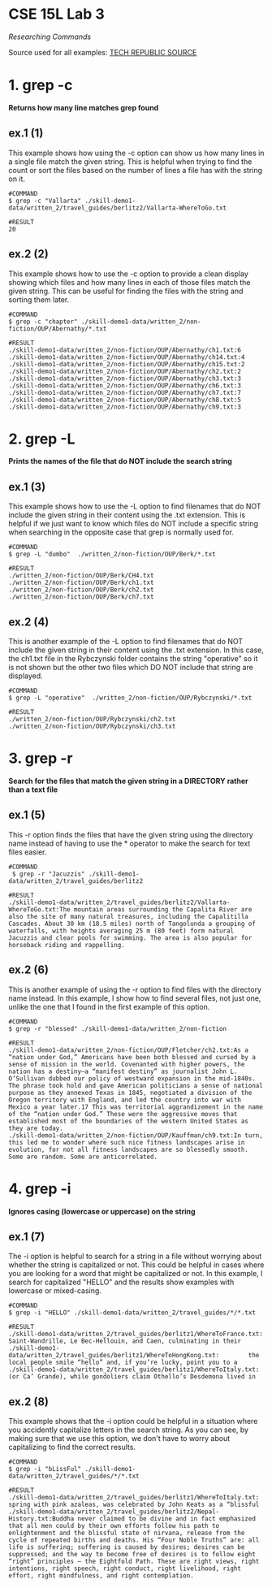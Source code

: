 # CSE 15L Lab 3

*Researching Commands*

Source used for all examples: [TECH REPUBLIC SOURCE](https://www.techrepublic.com/article/10-ways-to-use-grep-to-search-files-in-linux/)

# 1. grep -c
**Returns how many line matches grep found**

## ex.1 (1)
This example shows how using the -c option can show us how many lines in a single file match the given string. This is helpful when trying to find the count or sort the files based on the number of lines a file has with the string on it. 
```
#COMMAND
$ grep -c "Vallarta" ./skill-demo1-data/written_2/travel_guides/berlitz2/Vallarta-WhereToGo.txt

#RESULT
20
```

## ex.2 (2)
This example shows how to use the -c option to provide a clean display showing which files and how many lines in each of those files match the given string. This can be useful for finding the files with the string and sorting them later. 
```
#COMMAND
$ grep -c "chapter" ./skill-demo1-data/written_2/non-fiction/OUP/Abernathy/*.txt

#RESULT
./skill-demo1-data/written_2/non-fiction/OUP/Abernathy/ch1.txt:6
./skill-demo1-data/written_2/non-fiction/OUP/Abernathy/ch14.txt:4
./skill-demo1-data/written_2/non-fiction/OUP/Abernathy/ch15.txt:2
./skill-demo1-data/written_2/non-fiction/OUP/Abernathy/ch2.txt:2
./skill-demo1-data/written_2/non-fiction/OUP/Abernathy/ch3.txt:3
./skill-demo1-data/written_2/non-fiction/OUP/Abernathy/ch6.txt:3
./skill-demo1-data/written_2/non-fiction/OUP/Abernathy/ch7.txt:7
./skill-demo1-data/written_2/non-fiction/OUP/Abernathy/ch8.txt:5
./skill-demo1-data/written_2/non-fiction/OUP/Abernathy/ch9.txt:3
```

# 2. grep -L
**Prints the names of the file that do NOT include the search string**

## ex.1 (3)
This example shows how to use the -L option to find filenames that do NOT include the given string in their content using the .txt extension. This is helpful if we just want to know which files do NOT include a specific string when searching in the opposite case that grep is normally used for.
```
#COMMAND
$ grep -L "dumbo"  ./written_2/non-fiction/OUP/Berk/*.txt

#RESULT
./written_2/non-fiction/OUP/Berk/CH4.txt
./written_2/non-fiction/OUP/Berk/ch1.txt
./written_2/non-fiction/OUP/Berk/ch2.txt
./written_2/non-fiction/OUP/Berk/ch7.txt
```

## ex.2 (4)
This is another example of the -L option to find filenames that do NOT include the given string in their content using the .txt extension. In this case, the ch1.txt file in the Rybczynski folder contains the string "operative" so it is not shown but the other two files which DO NOT include that string are displayed.
```
#COMMAND
$ grep -L "operative"  ./written_2/non-fiction/OUP/Rybczynski/*.txt

#RESULT
./written_2/non-fiction/OUP/Rybczynski/ch2.txt
./written_2/non-fiction/OUP/Rybczynski/ch3.txt
```

# 3. grep -r
**Search for the files that match the given string in a DIRECTORY rather than a text file**

## ex.1 (5)
This -r option finds the files that have the given string using the directory name instead of having to use the * operator to make the search for text files easier. 
```
#COMMAND
 $ grep -r "Jacuzzis" ./skill-demo1-data/written_2/travel_guides/berlitz2

#RESULT
./skill-demo1-data/written_2/travel_guides/berlitz2/Vallarta-WhereToGo.txt:The mountain areas surrounding the Capalita River are also the site of many natural treasures, including the Capalitilla Cascades. About 30 km (18.5 miles) north of Tangolunda a grouping of waterfalls, with heights averaging 25 m (80 feet) form natural Jacuzzis and clear pools for swimming. The area is also popular for horseback riding and rappelling.
```

## ex.2 (6)
This is another example of using the -r option to find files with the directory name instead. In this example, I show how to find several files, not just one, unlike the one that I found in the first example of this option. 
```
#COMMAND
$ grep -r "blessed" ./skill-demo1-data/written_2/non-fiction

#RESULT
./skill-demo1-data/written_2/non-fiction/OUP/Fletcher/ch2.txt:As a “nation under God,” Americans have been both blessed and cursed by a sense of mission in the world. Covenanted with higher powers, the nation has a destiny—a “manifest destiny” as journalist John L. O’Sullivan dubbed our policy of westward expansion in the mid-1840s. The phrase took hold and gave American politicians a sense of national purpose as they annexed Texas in 1845, negotiated a division of the Oregon territory with England, and led the country into war with Mexico a year later.17 This was territorial aggrandizement in the name of the “nation under God.” These were the aggressive moves that established most of the boundaries of the western United States as they are today.
./skill-demo1-data/written_2/non-fiction/OUP/Kauffman/ch9.txt:In turn, this led me to wonder where such nice fitness landscapes arise in evolution, for not all fitness landscapes are so blessedly smooth. Some are random. Some are anticorrelated.
```


# 4. grep -i
**Ignores casing (lowercase or uppercase) on the string**

## ex.1 (7)
The -i option is helpful to search for a string in a file without worrying about whether the string is capitalized or not. This could be helpful in cases where you are looking for a word that might be capitalized or not. In this example, I search for capitalized "HELLO" and the results show examples with lowercase or mixed-casing. 
```
#COMMAND
$ grep -i "HELLO" ./skill-demo1-data/written_2/travel_guides/*/*.txt

#RESULT
./skill-demo1-data/written_2/travel_guides/berlitz1/WhereToFrance.txt:        Saint-Wandrille, Le Bec-Hellouin, and Caen, culminating in their
./skill-demo1-data/written_2/travel_guides/berlitz1/WhereToHongKong.txt:        the local people smile “hello” and, if you’re lucky, point you to a
./skill-demo1-data/written_2/travel_guides/berlitz1/WhereToItaly.txt:        (or Ca’ Grande), while gondoliers claim Othello’s Desdemona lived in
```

## ex.2 (8)
This example shows that the -i option could be helpful in a situation where you accidently capitalize letters in the search string. As you can see, by making sure that we use this option, we don't have to worry about capitalizing to find the correct results. 
```
#COMMAND
$ grep -i "bLissFul" ./skill-demo1-data/written_2/travel_guides/*/*.txt

#RESULT
./skill-demo1-data/written_2/travel_guides/berlitz1/WhereToItaly.txt:        spring with pink azaleas, was celebrated by John Keats as a “blissful
./skill-demo1-data/written_2/travel_guides/berlitz2/Nepal-History.txt:Buddha never claimed to be divine and in fact emphasized that all men could by their own efforts follow his path to enlightenment and the blissful state of nirvana, release from the cycle of repeated births and deaths. His “Four Noble Truths” are: all life is suffering; suffering is caused by desires; desires can be suppressed; and the way to become free of desires is to follow eight “right” principles — the Eightfold Path. These are right views, right intentions, right speech, right conduct, right livelihood, right effort, right mindfulness, and right contemplation.
```
